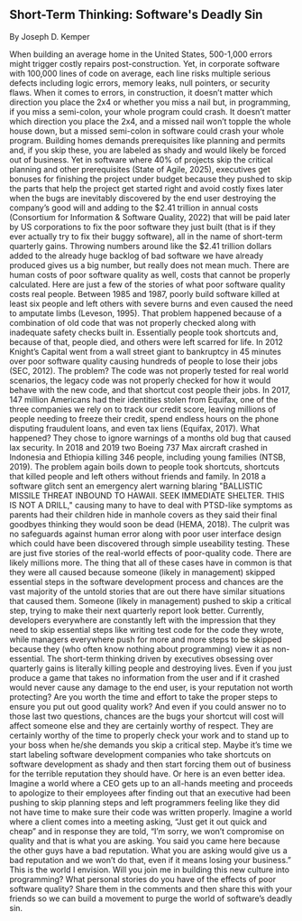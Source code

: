 ## Short-Term Thinking: Software's Deadly Sin
By Joseph D. Kemper

When building an average home in the United States, 500-1,000 errors might trigger costly repairs post-construction. Yet, in corporate software with 100,000 lines of code on average, each line risks multiple serious defects including logic errors, memory leaks, null pointers, or security flaws. When it comes to errors, in construction, it doesn’t matter which direction you place the 2x4 or whether you miss a nail but, in programming, if you miss a semi-colon, your whole program could crash. It doesn’t matter which direction you place the 2x4, and a missed nail won’t topple the whole house down, but a missed semi-colon in software could crash your whole program. Building homes demands prerequisites like planning and permits and, if you skip these, you are labeled as shady and would likely be forced out of business. Yet in software where 40% of projects skip the critical planning and other prerequisites (State of Agile, 2025), executives get bonuses for finishing the project under budget because they pushed to skip the parts that help the project get started right and avoid costly fixes later when the bugs are inevitably discovered by the end user destroying the company’s good will and adding to the $2.41 trillion in annual costs (Consortium for Information & Software Quality, 2022) that will be paid later by US corporations to fix the poor software they just built (that is if they ever actually try to fix their buggy software), all in the name of short-term quarterly gains. 
Throwing numbers around like the $2.41 trillion dollars added to the already huge backlog of bad software we have already produced gives us a big number, but really does not mean much. There are human costs of poor software quality as well, costs that cannot be properly calculated. Here are just a few of the stories of what poor software quality costs real people.
Between 1985 and 1987, poorly build software killed at least six people and left others with severe burns and even caused the need to amputate limbs (Leveson, 1995). That problem happened because of a combination of old code that was not properly checked along with inadequate safety checks built in. Essentially people took shortcuts and, because of that, people died, and others were left scarred for life. 
In 2012 Knight’s Capital went from a wall street giant to bankruptcy in 45 minutes over poor software quality causing hundreds of people to lose their jobs (SEC, 2012). The problem? The code was not properly tested for real world scenarios, the legacy code was not properly checked for how it would behave with the new code, and that shortcut cost people their jobs. 
In 2017, 147 million Americans had their identities stolen from Equifax, one of the three  companies we rely on to track our credit score, leaving millions of people needing to freeze their credit, spend endless hours on the phone disputing fraudulent loans, and even tax liens (Equifax, 2017). What happened? They chose to ignore warnings of a months old bug that caused lax security. 
In 2018 and 2019 two Boeing 737 Max aircraft crashed in Indonesia and Ethiopia killing 346 people, including young families (NTSB, 2019). The problem again boils down to people took shortcuts, shortcuts that killed people and left others without friends and family. 
In 2018 a software glitch sent an emergency alert warning blaring "BALLISTIC MISSILE THREAT INBOUND TO HAWAII. SEEK IMMEDIATE SHELTER. THIS IS NOT A DRILL," causing many to have to deal with PTSD-like symptoms as parents had their children hide in manhole covers as they said their final goodbyes thinking they would soon be dead (HEMA, 2018). The culprit was no safeguards against human error along with poor user interface design which could have been discovered through simple useability testing. 
These are just five stories of the real-world effects of poor-quality code. There are likely millions more. The thing that all of these cases have in common is that they were all caused because someone (likely in management) skipped essential steps in the software development process and chances are the vast majority of the untold stories that are out there have similar situations that caused them. Someone (likely in management) pushed to skip a critical step, trying to make their next quarterly report look better. Currently, developers everywhere are constantly left with the impression that they need to skip essential steps like writing test code for the code they wrote, while managers everywhere push for more and more steps to be skipped because they (who often know nothing about programming) view it as non-essential. The short-term thinking driven by executives obsessing over quarterly gains is literally killing people and destroying lives. 
Even if you just produce a game that takes no information from the user and if it crashed would never cause any damage to the end user, is your reputation not worth protecting? Are you worth the time and effort to take the proper steps to ensure you put out good quality work? And even if you could answer no to those last two questions, chances are the bugs your shortcut will cost will affect someone else and they are certainly worthy of respect. They are certainly worthy of the time to properly check your work and to stand up to your boss when he/she demands you skip a critical step. Maybe it’s time we start labeling software development companies who take shortcuts on software development as shady and then start forcing them out of business for the terrible reputation they should have. 
Or here is an even better idea. Imagine a world where a CEO gets up to an all-hands meeting and proceeds to apologize to their employees after finding out that an executive had been pushing to skip planning steps and left programmers feeling like they did not have time to make sure their code was written properly. Imagine a world where a client comes into a meeting asking, “Just get it out quick and cheap” and in response they are told, “I’m sorry, we won’t compromise on quality and that is what you are asking. You said you came here because the other guys have a bad reputation. What you are asking would give us a bad reputation and we won’t do that, even if it means losing your business.” This is the world I envision. 
Will you join me in building this new culture into programming? What personal stories do you have of the effects of poor software quality? Share them in the comments and then share this with your friends so we can build a movement to purge the world of software’s deadly sin. 
